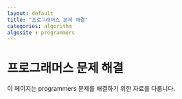 ```yaml
---
layout: default
title: "프로그래머스 문제 해결"
categories: algorithm
algosite : programmers
---
```


# 프로그래머스 문제 해결

이 페이지는 programmers 문제를 해결하기 위한 자료를 다룹니다.
